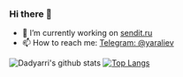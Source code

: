 ### Hi there 👋

- 🔭 I’m currently working on [sendit.ru](https://github.com/sendit-ru)
- 📫 How to reach me: [Telegram: @yaraliev](https://t.me/yaraliev)

![Dadyarri's github stats](https://github-readme-stats.vercel.app/api?username=orion122&count_private=true&show_icons=true)
[![Top Langs](https://github-readme-stats.vercel.app/api/top-langs/?username=orion122)](https://github.com/anuraghazra/github-readme-stats)

<!--
**orion122/orion122** is a ✨ _special_ ✨ repository because its `README.md` (this file) appears on your GitHub profile.

Here are some ideas to get you started:

- 🔭 I’m currently working on ...
- 🌱 I’m currently learning ...
- 👯 I’m looking to collaborate on ...
- 🤔 I’m looking for help with ...
- 💬 Ask me about ...
- 📫 How to reach me: ...
- 😄 Pronouns: ...
- ⚡ Fun fact: ...
-->
